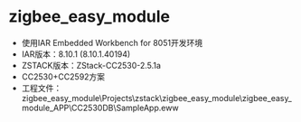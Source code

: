# zigbee_easy_module
* 使用IAR Embedded Workbench for 8051开发环境
* IAR版本：8.10.1 (8.10.1.40194)
* ZSTACK版本：ZStack-CC2530-2.5.1a
* CC2530+CC2592方案
* 工程文件：zigbee_easy_module\Projects\zstack\zigbee_easy_module\zigbee_easy_module_APP\CC2530DB\SampleApp.eww
